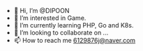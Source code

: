 - 👋 Hi, I’m @DIPOON
- 👀 I’m interested in Game.
- 🌱 I’m currently learning PHP, Go and K8s.
- 💞️ I’m looking to collaborate on ...
- 📫 How to reach me 6129876j@naver.com

<!---
DIPOON/DIPOON is a ✨ special ✨ repository because its `README.md` (this file) appears on your GitHub profile.
You can click the Preview link to take a look at your changes.
--->
